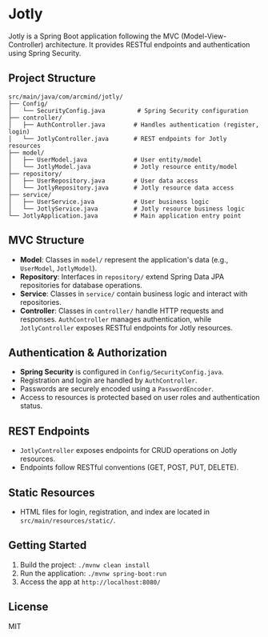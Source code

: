 # Jotly

Jotly is a Spring Boot application following the MVC (Model-View-Controller) architecture. It provides RESTful endpoints and authentication using Spring Security.

## Project Structure

```
src/main/java/com/arcmind/jotly/
├── Config/
│   └── SecurityConfig.java         # Spring Security configuration
├── controller/
│   ├── AuthController.java        # Handles authentication (register, login)
│   └── JotlyController.java       # REST endpoints for Jotly resources
├── model/
│   ├── UserModel.java             # User entity/model
│   └── JotlyModel.java            # Jotly resource entity/model
├── repository/
│   ├── UserRepository.java        # User data access
│   └── JotlyRepository.java       # Jotly resource data access
├── service/
│   ├── UserService.java           # User business logic
│   └── JotlyService.java          # Jotly resource business logic
└── JotlyApplication.java          # Main application entry point
```

## MVC Structure

- **Model**: Classes in `model/` represent the application's data (e.g., `UserModel`, `JotlyModel`).
- **Repository**: Interfaces in `repository/` extend Spring Data JPA repositories for database operations.
- **Service**: Classes in `service/` contain business logic and interact with repositories.
- **Controller**: Classes in `controller/` handle HTTP requests and responses. `AuthController` manages authentication, while `JotlyController` exposes RESTful endpoints for Jotly resources.

## Authentication & Authorization

- **Spring Security** is configured in `Config/SecurityConfig.java`.
- Registration and login are handled by `AuthController`.
- Passwords are securely encoded using a `PasswordEncoder`.
- Access to resources is protected based on user roles and authentication status.

## REST Endpoints

- `JotlyController` exposes endpoints for CRUD operations on Jotly resources.
- Endpoints follow RESTful conventions (GET, POST, PUT, DELETE).

## Static Resources

- HTML files for login, registration, and index are located in `src/main/resources/static/`.

## Getting Started

1. Build the project: `./mvnw clean install`
2. Run the application: `./mvnw spring-boot:run`
3. Access the app at `http://localhost:8080/`

## License

MIT

